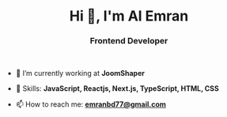 <h1 align="center">Hi 👋, I'm Al Emran</h1>
<h3 align="center">Frontend Developer</h3>
<br />

-   🔭 I’m currently working at **JoomShaper**

-   💼 Skills: **JavaScript, Reactjs, Next.js, TypeScript, HTML, CSS**

-   📫 How to reach me: **emranbd77@gmail.com**
